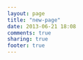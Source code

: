 ```yaml
---
layout: page
title: "new-page"
date: 2013-06-21 18:08
comments: true
sharing: true
footer: true
---
```

